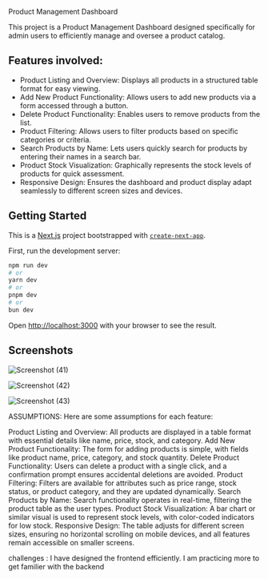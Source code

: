 Product Management Dashboard

This project is a Product Management Dashboard designed specifically for admin users to efficiently manage and oversee a product catalog.


## Features involved:

- Product Listing and Overview: Displays all products in a structured table format for easy viewing.
- Add New Product Functionality: Allows users to add new products via a form accessed through a button.
- Delete Product Functionality: Enables users to remove products from the list.
- Product Filtering: Allows users to filter products based on specific categories or criteria.
- Search Products by Name: Lets users quickly search for products by entering their names in a search bar.
- Product Stock Visualization: Graphically represents the stock levels of products for quick assessment.
- Responsive Design: Ensures the dashboard and product display adapt seamlessly to different screen sizes and devices.


## Getting Started

This is a [Next.js](https://nextjs.org) project bootstrapped with [`create-next-app`](https://nextjs.org/docs/app/api-reference/cli/create-next-app).

First, run the development server:

```bash
npm run dev
# or
yarn dev
# or
pnpm dev
# or
bun dev
```

Open [http://localhost:3000](http://localhost:3000) with your browser to see the result.
    
## Screenshots

![Screenshot (41)](https://github.com/user-attachments/assets/4cf809a7-8f7e-4103-aad1-fa095ea8ea33)

![Screenshot (42)](https://github.com/user-attachments/assets/97edeee0-aef8-4474-a97c-1bc1ae3afdc5)


![Screenshot (43)](https://github.com/user-attachments/assets/1bfd5bb7-ba0e-4867-b3aa-5a8a733422fa)



ASSUMPTIONS:
Here are some assumptions for each feature:

Product Listing and Overview: All products are displayed in a table format with essential details like name, price, stock, and category.
Add New Product Functionality: The form for adding products is simple, with fields like product name, price, category, and stock quantity.
Delete Product Functionality: Users can delete a product with a single click, and a confirmation prompt ensures accidental deletions are avoided.
Product Filtering: Filters are available for attributes such as price range, stock status, or product category, and they are updated dynamically.
Search Products by Name: Search functionality operates in real-time, filtering the product table as the user types.
Product Stock Visualization: A bar chart or similar visual is used to represent stock levels, with color-coded indicators for low stock.
Responsive Design: The table adjusts for different screen sizes, ensuring no horizontal scrolling on mobile devices, and all features remain accessible on smaller screens.


challenges :
I have designed the frontend  efficiently. I am practicing more to get familier with the backend


